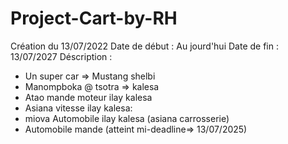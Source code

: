 # Project-Cart-by-RH
Création du 13/07/2022
Date de début : Au jourd'hui
Date de fin : 13/07/2027
Déscription :
- Un super car => Mustang shelbi
- Manompboka @ tsotra => kalesa
- Atao mande moteur ilay kalesa
- Asiana vitesse ilay kalesa:
- miova Automobile ilay kalesa (asiana carrosserie)
- Automobile mande (atteint mi-deadline=> 13/07/2025)
